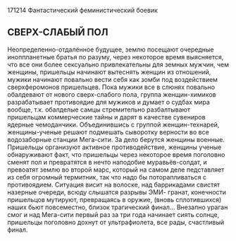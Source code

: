 171214 Фантастический феминистический боевик 

СВЕРХ-СЛАБЫЙ ПОЛ
----------------

Неопределенно-отдалённое будущее, землю посещают очередные иноппланетные братья по разуму,   через некоторое время выясняется, что все они более сексуально привлекательны для земных мужчин, чем женщины, пришельцы начинают вытеснять женщин из отношений, мужики начинают повально вести себя как зомби под воздействием сверхферомонов пришельцев. Пока мужики все в слюнях повально обалдевают от нового сверх-слабого пола, группа женщин-химиков разрабатывает противоядие для мужиков и думает о судбах мира вообще, т.к. обалделые самцы стремительно разбалтывают пришельцам коммерческие тайны и дарят в качестве сувениров ядерные чемоданчики. Объединившись с группой женщин-технарей, женщины-ученые решают подмешать сыворотку верности во все водозаборные станции Мега-сити. За дело берутся женщины военные. Пришельцы организуют активное противодействие, женщины ученые обнаруживают факт, что пришельцы через некоторое время поголовно сменят пол и превратятся в нечто наподобие муравьёв-солдат, и превоатят землю во второй марс, который на самом деле педставляет из себя огромный термитник, так что надо бы поторапливаться с противоядием. Ситуация висит на волоске, над баррикадами свистят назерные очереди, всюду слышатся разрывы ЭМИ- гранат, конечности пришельцов мутируют, превращаясь в оружие, (вновь сплотившихся) наших бьют повсеместно, близок трагический финал... Внезапно ураган смог и над Мега-сити первый раз за три года начинает сиять солнце, пришельцы поголовно дохнут от ультрафиолета, все рады, счастливый финал.

